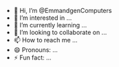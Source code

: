 - 👋 Hi, I’m @EmmandgenComputers
- 👀 I’m interested in ...
- 🌱 I’m currently learning ...
- 💞️ I’m looking to collaborate on ...
- 📫 How to reach me ...
- 😄 Pronouns: ...
- ⚡ Fun fact: ...

<!---
EmmandgenComputers/EmmandgenComputers is a ✨ special ✨ repository because its `README.md` (this file) appears on your GitHub profile.
You can click the Preview link to take a look at your changes.
--->
